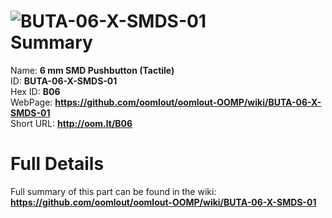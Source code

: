 
![BUTA-06-X-SMDS-01](https://github.com/oomlout/oomlout-OOMP/blob/master/parts/BUTA-06-X-SMDS-01/BUTA-06-X-SMDS-01_420.jpg)   
Summary
=================
  
Name: __6 mm SMD Pushbutton (Tactile)__    
ID: __BUTA-06-X-SMDS-01__   
Hex ID: __B06__   
WebPage: __https://github.com/oomlout/oomlout-OOMP/wiki/BUTA-06-X-SMDS-01__   
Short URL: __http://oom.lt/B06__   

Full Details
==========================
Full summary of this part can be found in the wiki:   
__https://github.com/oomlout/oomlout-OOMP/wiki/BUTA-06-X-SMDS-01__    

